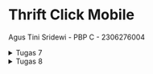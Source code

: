 # Thrift Click Mobile
Agus Tini Sridewi - PBP C - 2306276004
<details>
<summary>Tugas 7</summary>

## Jelaskan apa yang dimaksud dengan stateless widget dan stateful widget, dan jelaskan perbedaan dari keduanya.
**Stateless widget** adalah jenis widget yang tidak memiliki status internal yang bisa berubah setelah pertama kali dirender. Artinya, tampilan dan perilaku dari widget ini tetap konstan selama aplikasi berjalan, tanpa dipengaruhi oleh interaksi pengguna atau perubahan data. Karena, sifatnya yang statis, `stateless widget` sangat cocok digunakan untuk elemen yang hanya perlu ditampilkan satu kali dan tidak akan berubah. Contohnya seperti `Text`, `Icon`, `Image`, `Container`, yang tidak interaktif dan tidak memerlukan pembaruan tampilan.
**Stateful Widget** adalah jenis widget yang memiliki state atau keadaan yang dapat berubah seiring waktu. Karena status internalnya yang dapat berubah, widget ini biasanya digunakan untuk elemen yang dinamis, misalnya tombol yang bisa mengubah warna atau elemen UI yang responsif terhadap input pengguna. Widget ini dapat diperbaharui kapan saja jika statusnya berubah dengan `setState()`. Conthnya seperti `Checkbox`, `Slider`, `TextField`, dan lain-lain.

## Sebutkan widget apa saja yang kamu gunakan pada proyek ini dan jelaskan fungsinya.
Pada proyek ini, saya menggunakan beberapa widget utama dengan fungsi-fungsi berikut:
1. **Text**: Menampilkan teks pada layar. Widget ini digunakan untuk menyampaikan informasi atau sebagai label dari komponen lain.
2. **Icon**: Menampilkan ikon yang memberikan visualisasi tambahan atau simbol yang memudahkan pengguna memahami fungsi tertentu pada aplikasi.
3. **Column**: Mengatur tata letak komponen secara vertikal. Widget ini memungkinkan saya menyusun beberapa widget di atas dan di bawah satu sama lain.
4. **Row**: Mengatur tata letak komponen secara horizontal, sehingga widget yang berada di dalamnya tersusun dari kiri ke kanan.
Dalam proyek ini, digunakan untuk membuat tiga tombol (Lihat Daftar Produk, Tambah Produk, dan Logout) yang dapat merespon interaksi pengguna.
5. **SnackBar** : Menampilkan pesan singkat sementara di bagian bawah layar untuk menginformasikan sesuatu kepada pengguna. Dalam proyek ini, Snackbar muncul saat tombol ditekan, memberikan notifikasi seperti `Kamu telah menekan tombol Lihat Daftar Produk`.
6. **SizedBox** : Menyediakan ruang kosong di antara widget. Dalam proyek ini, `SizedBox` digunakan untuk memberi jarak vertikal antara komponen, seperti antara teks sambutan dan grid item.
7. **Padding** : Menambahkan ruang di sekitar widget untuk tata letak yang lebih rapi dan enak dilihat. Digunakan untuk mengatur jarak di sekitar `GridView`, `Text`, dan `Card`
8. **Center** : Menempatkan widget di tengah layar. `Center` digunakan untuk membuat teks dan tombol berada di tengah halaman, meningkatkan keterbacaan dan estetika tampilan.
9. **InkWell** : Memberikan efek _ripple_ saat widget ditekan dan mengatur aksi ketika ditekan. Di proyek ini, `InkWell` membungkus `ItemCard` sehingga kartu produk bereaksi saat pengguna mengetuknya dan menampilkan pesan `SnackBar`.
10. **GridView** : Membuat tampilan grid dengan sejumlah kolom dan baris yang ditentukan. `GridView.count` digunakan di sini untuk menampilkan tombol-tombol (seperti `Lihat Daftar Produk`, `Tambah Produk`, dan `Logout`) dalam grid tiga kolom.
11. **Card** : Memberikan tampilan kotak dengan bayangan untuk membungkus elemen UI, biasanya untuk menyusun informasi penting dalam bentuk kartu. `Card` di proyek ini digunakan untuk menampilkan informasi seperti NPM, nama, dan kelas.
**MaterialApp** : Root widget aplikasi Flutter kita yang menyediakan konfigurasi tema, pengaturan routing, dan beberapa fitur lain. Dalam proyek kali ini, `MaterialApp` mengatur judul aplikasi dan tema dasar untuk keseluruhan tampilan aplikasi.
12. **Scaffold** : Menyediakan struktur halaman dasar dengan `AppBar` pada bagian atas aplikasi, `body` sebagai wadah konten, dan komponen dasar lainnya. Dalam aplikasi ini, `Scaffold` digunakan untuk membuat kerangka utama setiap halaman, termasuk halaman beranda dengan tombol-tombol interaktif.
13. **AppBar** : Merupakan bilah judul yang ditempatkan di bagian atas layar, biasanya digunakan untuk menampilkan judul halaman atau tombol navigasi. Pada aplikasi ini, `AppBar` digunakan untuk menampilkan judul aplikasi.

Di proyek ini juga terdapat widget custom seperti `InfoCard`, `ItemHomepage`, dan `ItemCard`

## Apa fungsi dari setState()? Jelaskan variabel apa saja yang dapat terdampak dengan fungsi tersebut.
Dalam Flutter, fungsi setState() digunakan khusus pada StatefulWidget untuk memberi tahu bahwa ada perubahan pada data atau status widget, sehingga tampilan (UI) perlu diperbarui. Saat setState() dijalankan, Flutter akan memproses ulang fungsi build dari widget tersebut, yang memungkinkan tampilan menyesuaikan perubahan data secara langsung di layar. Dengan cara ini, aplikasi dapat merespons dengan cepat terhadap perubahan data atau interaksi pengguna.

Variabel-variabel yang terdampak oleh setState() adalah yang mengalami perubahan nilai dan didefinisikan dalam kelas State dari StatefulWidget. Misalnya, dalam proyek mental_health_tracker saat pertama kali dibuat, terdapat variabel counter, yang nilainya meningkat tiap kali tombol ditekan. Dalam kasus ini, setState() dipanggil setiap kali nilai counter berubah, sehingga UI selalu menampilkan angka terbaru. Contoh lain adalah String username = '' yang diperbarui seiring pengguna mengetik pada formulir, atau List<String> items = [] untuk daftar produk yang dapat diperbarui saat item ditambah atau dihapus.

Di proyek ini, tidak ada variabel yang dipengaruhi oleh setState() karena semua widget bersifat stateless. Namun, jika di masa mendatang ada fitur yang membutuhkan pembaruan tampilan saat data berubah, kita mungkin akan mempertimbangkan untuk menambahkan StatefulWidget, sehingga fungsi setState() dapat digunakan untuk menampilkan perubahan data pada UI.

## Jelaskan perbedaan antara const dengan final.
**const** digunakan untuk nilai yang bersifat konstan pada waktu kompilasi. Artinya, nilai tersebut harus sudah diketahui dan tidak boleh berubah selama eksekusi aplikasi. Contoh, const digunakan untuk widget atau nilai yang tidak akan pernah berubah.

**final** digunakan untuk nilai yang tetap setelah diberikan, tetapi nilainya dapat diketahui saat runtime, bukan hanya saat kompilasi. Contoh, objek yang diambil dari API bisa menggunakan final karena nilai tersebut akan tetap setelah diinisialisasi, namun diperoleh saat runtime.

## Jelaskan bagaimana cara kamu mengimplementasikan checklist-checklist di atas.
1. **Membuat Flutter Project dengan nama **azka_vogue** untuk mobile**
   ```dart
   flutter create azka_vogue
   ```
   
2. **Masuk ke direktori Flutter Project**
   ```dart
    cd azka_vogue
   ```
   
3.  **Membuat file baru bernama `menu.dart` pada direktori `azka_vogue/lib`**
   - Pada langkah ini, di dalam direktori `azka_vogue/lib` akan berisi 2 file, `main.dart` yang berfungsi sebagai layout utama aplikasi, dan `menu.dart` yang digunakan untuk menyimpan dan mengelola data menu yang akan ditampilkan di halaman utama aplikasi. Disini, saya juga memindahkan class `MyHomePage` dan `_MyHomePageState` dari file `main.dart` ke `menu.dart`.
     
4. **Membuat Widget Sederhana pada Flutter**
   - Mengubah Tema Warna aplikasi
      ```dart
      colorScheme: ColorScheme.fromSwatch(
          primarySwatch: Colors.pink,
        ).copyWith(secondary: const Color(0xFFBF360C)),
      ```
   - Mengubah Sifat Widget Halaman Menu Menjadi Stateless
     - Hapus `const MyHomePage(title: 'Flutter Demo Home Page')` menjadi `MyHomePage();`
     -  Menghapus seluruh kelas `MyHomePage` dan `_MyHomePageState`, dan buat `MyHomePage` baru yang meng-_extend_ `Stateless Widget`
       ```dart
      class MyHomePage extends StatelessWidget {
        MyHomePage({super.key});
    
        @override
        Widget build(BuildContext context) {
          return Scaffold(
      
          );
        }
      }
      ```
   - Membuat class baru bernama `InfoCard` pada berkas `menu.dart` yang akan menampilkan informasi _NPM_, _nama_, dan _kelas_.
     - Deklarasikan tiga variabel tersebut pada class `MyHomePage` di `menu.dart`
      ```dart
       final String npm = '2306276004'; // NPM
       final String name = 'Agus Tini Sridewi'; // Nama
       final String className = 'PBP C'; // Kelas
      ```
     - Buat class nya 
     ```dart
      class InfoCard extends StatelessWidget {
      // Kartu informasi yang menampilkan title dan content.
    
      final String title;  // Judul kartu.
      final String content;  // Isi kartu.
    
      const InfoCard({super.key, required this.title, required this.content});
    
      @override
      Widget build(BuildContext context) {
        ...
      }
     ```
    
    - Membuat `Button Card` Sederhana dengan `Icon`
       - Membuat class baru bernama `ItemHomepage`
          ```dart
            class ItemHomepage {
              final String name;
              final IconData icon;
              final Color color;
          
              ItemHomepage(this.name, this.icon, this.color);
          }
          ```
      - Buat List `ItemHomepage` yang berisi tombol-tombol yang ingin ditambahkan
         ```dart
          final List<ItemHomepage> items = [
                ItemHomepage("Lihat Daftar Produk", Icons.shopping_cart, const Color(0xFFFF3D00)),
                ItemHomepage("Tambah Produk", Icons.add, const Color(0xFFFF6E40)),
                ItemHomepage("Logout", Icons.logout, const Color(0xFFFF9380)),
            ];
        ```
      - Buat class 'ItemCard' untuk menampilkan tombol
        ```dart
          class ItemCard extends StatelessWidget {
          // Menampilkan kartu dengan ikon dan nama.
        
          final ItemHomepage item; 
          
          const ItemCard(this.item, {super.key}); 
        
          @override
          Widget build(BuildContext context) {
  
          }
        ```
      - Menggunakan warna pada ItemCard
         ```dart
         ...
        @override
        Widget build(BuildContext context) {
          return Material(
            color: item.color,
            ...
          );
        }
        ```
      - Menampilkan Snackbar dengan Pesan "Kamu telah menekan tombol .." dengan logika `onTap`
         ```dart
         ...
        @override
        Widget build(BuildContext context) {
          return Material(
           child: InkWell(
            // Aksi ketika kartu ditekan.
            onTap: () {
              // Menampilkan pesan SnackBar saat kartu ditekan.
              ScaffoldMessenger.of(context)
                ..hideCurrentSnackBar()
                ..showSnackBar(
                  SnackBar(content: Text("Kamu telah menekan tombol ${item.name}!"))
                );
            },
          );
        }
        ```
      - Integrasikan `InfoCard` dan `ItemCard` untuk ditampilkan di `MyHomePage` dengan cara mengubah bagian `Widget build()`.
        
5. **Jalankan Aplikasi**
   ```dart
    flutter run
   ```
</details>

<details>
<summary>Tugas 8</summary>

## Apa kegunaan const di Flutter? Jelaskan apa keuntungan ketika menggunakan const pada kode Flutter. Kapan sebaiknya kita menggunakan const, dan kapan sebaiknya tidak digunakan?
Keyword `const` digunakan di Flutter untuk mendeklarasikan konstanta yang nilainya tetap sepanjang waktu. Manfaat utama const adalah meningkatkan efisiensi performa karena objek yang dideklarasikan dengan const dibuat hanya sekali dan dapat digunakan kembali. 

`const` sebaiknya digunakan ketika kita yakin bahwa nilai atau widget tersebut tidak akan berubah selama aplikasi berjalan (statis). Namun, pengunaan  `const` sebaiknya dihindari jika nilai tersebut dinamis atau bergantung pada input pengguna, karena dapat menyebabkan error ketika kode dijalankan.

## Jelaskan dan bandingkan penggunaan Column dan Row pada Flutter. Berikan contoh implementasi dari masing-masing layout widget ini!
Di Flutter, **Column** dan **Row** adalah widget tata letak yang digunakan untuk menyusun widget secara vertikal dan horizontal.
  
 - **Column**: menyusun widget anak secara vertikal. Cocok untuk menampilkan konten bertingkat seperti formulir atau daftar.
 
 - **Row**: menyusun widget anak secara horizontal. Cocok untuk membuat toolbar, menu, atau menampilkan elemen dalam satu baris.


## Sebutkan apa saja elemen input yang kamu gunakan pada halaman form yang kamu buat pada tugas kali ini. Apakah terdapat elemen input Flutter lain yang tidak kamu gunakan pada tugas ini? Jelaskan!
Dalam tugas kali ini, saya menggunakan elemen sebagai berikut:
- `TextField` untuk menerima input teks nama, deskripsi, dan harga produk

Elemen input yang tidak saya gunakan, antara lain:
- `Checkbox` untuk pilihan opsi
-  `Radio` untuk memilih salah satu dari beberapa opsi
- `DropdownButton` untuk daftar pilihan.
- `Switch`, `Slider`, `DatePicker`, dan `TimePicker` yang bisa digunakan sesuai kebutuhan aplikasi. Namun, tidak semua elemen harus digunakan, dan pemilihan elemen bergantung pada jenis data yang ingin dikumpulkan dari pengguna.


## Bagaimana cara kamu mengatur tema (theme) dalam aplikasi Flutter agar aplikasi yang dibuat konsisten? Apakah kamu mengimplementasikan tema pada aplikasi yang kamu buat?
Flutter menyediakan `ThemeData` dalam widget `MaterialApp` untuk mengatur tema aplikasi. Anda dapat mendefinisikan warna, ukuran teks, serta gaya lainnya secara konsisten di seluruh aplikasi.

```dart
  MaterialApp(
    title: 'Flutter Demo',
    theme: ThemeData(
      colorScheme: ColorScheme.fromSwatch(
        primarySwatch: Colors.teal,
      ).copyWith(secondary: const Color(0xFFBF360C)),
      useMaterial3: true,
    ),
    home: MyHomePage(),
  );

```

## Bagaimana cara kamu menangani navigasi dalam aplikasi dengan banyak halaman pada Flutter?
Untuk menangani navigasi di aplikasi multi-halaman(multi-screens), Flutter menggunakan widget Navigator untuk transisi antar halaman. Dengan Navigator.push, Anda dapat membuka halaman baru, dan Navigator.pop digunakan untuk kembali ke halaman sebelumnya.

```dart
  onTap: () {
      Navigator.push(
      context,
      MaterialPageRoute(builder: (context)=> const ProductEntryFormPage())
    );
  },
```

Untuk aplikasi dengan banyak bagian, penggunaan Drawer sangat membantu dalam mengelola navigasi antar halaman.
```dart
class LeftDrawer extends StatelessWidget {
  const LeftDrawer({super.key});

  @override
  Widget build(BuildContext context) {
    return Drawer(
      ...
    )
```
</details>